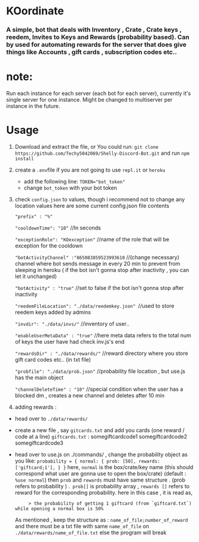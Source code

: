 # KOordinate
### A simple, bot that deals with Inventory , Crate , Crate keys , reedem, Invites to Keys and Rewards (probability based). Can by used for automating rewards for the server that does give things like Accounts , gift cards , subscription codes etc..


# note:
Run each instance for each server (each bot for each server), currently it's single server for one instance. Might be changed to multiserver per instance in the future.

# Usage
1. Download and extract the file, or You could run: `git clone https://github.com/Techy5042069/Shelly-Discord-Bot.git` and run `npm install`
2. create a `.env`file if you are not going to use `repl.it` or `heroku`
   - add the following line: `TOKEN="bot_token"`
   - change `bot_token` with your bot token
3. check `config.json` to values, though i recommend not to change any location values
	here are some current config.json file contents
 		
 	`"prefix" : "%"`

   	`"cooldownTime": "10"`  //In seconds

   	`"exceptionRole": "KOexception"` //name of the role that will be exception for the cooldown

   	`"botActivityChannel" :"865083859523993610` //(change necessary) channel where bot sends message in every 20 min to prevent from sleeping in heroku ( if the bot isn't gonna stop after inactivity , you can let it unchanged)

    `"botActivity" : "true"` //set to false if the bot isn't gonna stop after inactivity

    `"reedemFileLocation": "./data/reedemkey.json" `//used to store reedem keys added by admins

    `"invdir": "./data/invs/"` //inventory of user..

    `"enableUserMetaData" : "true"` //here meta data refers to the total num of keys the user have had check inv.js's end

   	`"rewardsDir" : "./data/rewards/"`  //reward directory where you store gift card codes etc.. (in txt file)

	`"probfile": "./data/prob.json"` //probability file location , but use.js has the main object 
    	
    `"channelDeleteTime" : "10"` //special condition when the user has a blocked dm , creates a new channel and deletes after 10 min

4. adding rewards :
 - head over to `./data/rewards/`
 - create a new file , say `gitcards.txt` and add you cards (one reward / code at a line)
 	`giftcards.txt` : somegiftcardcode1
 					somegiftcardcode2
 					somegiftcardcode3
 - head over to use.js on ./commands/ , change the probability object as you like: 
	`probability = {
			normal: {
				prob: [50],
				rewards: ['giftcard;1'],
			}
		}`
		here, `normal` is the box/crate/key name (this should correspond what user are gonna use to open the box/crate) (default : `%use normal`)
		then `prob` and `rewards` must have same structure . (prob refers to probability ) .` prob[]` is probability array , `rewards []`  refers to reward for the corresponding probability. here in this case , it is read as, 

			> the probability of getting 1 giftcard (from `giftcard.txt`) while opening a normal box is 50%

	As mentioned , keep the structure as : `name_of_file;number_of_reward` and there must be a txt file with same `name_of_file` on `./data/rewards/name_of_file.txt` else the program will break
